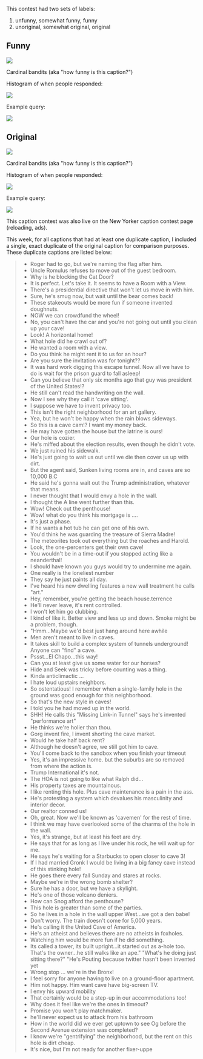 This contest had two sets of labels:

1. unfunny, somewhat funny, funny
2. unoriginal, somewhat original, original

## Funny
![](funny/info.png)

Cardinal bandits (aka "how funny is this caption?")

Histogram of when people responded:

![](funny/histogram.png)

Example query:

![](funny/example_query.png)

## Original
![](original/info.png)

Cardinal bandits (aka "how funny is this caption?")

Histogram of when people responded:

![](original/histogram.png)

Example query:

![](original/example_query.png)

This caption contest was also live on the New Yorker caption contest page
(reloading, ads).

This week, for all captions that had at least one duplicate caption, I included a single, exact duplicate of the original caption for comparison purposes. These duplicate captions are listed below:

> * Roger had to go, but we're naming the flag after him.
> * Uncle Romulus refuses to move out of the guest bedroom.
> * Why is he blocking the Cat Door?
> * It is perfect. Let's take it. It seems to have a Room with a View.
> * There's a presidential directive that won't let us move in with him.
> * Sure, he's smug now, but wait until the bear comes back!
> * These stakeouts would be more fun if someone invented doughnuts.
> * NOW we can crowdfund the wheel!
> * No, you can't have the car and you're not going out until you clean up your cave!
> * Look! A horizontal home!
> * What hole did he crawl out of?
> * He wanted a room with a view.
> * Do you think he might rent it to us for an hour?
> * Are you sure the invitation was for tonight??
> * It was hard work digging this escape tunnel. Now all we have to do is wait for the prison guard to fall asleep!
> * Can you believe that only six months ago that guy was president of the United States!?
> * He still can't read the handwriting on the wall.
> * Now I see why they call it 'cave sitting'.
> * I suppose we have to invent privacy too.
> * This isn't the right neighborhood for an art gallery.
> * Yea, but he won't be happy when the rain blows sideways.
> * So this is a cave cam!? I want my money back.
> * He may have gotten the house but the latrine is ours!
> * Our hole is cozier.
> * He's miffed about the election results, even though he didn't vote.
> * We just ruined his sidewalk.
> * He's just going to wait us out until we die then cover us up with dirt.
> * But the agent said, Sunken living rooms are in, and caves are so 10,000 B.C
> * He said he's gonna wait out the Trump administration, whatever that means.
> * I never thought that I would envy a hole in the wall.
> * I thought the A line went further than this.
> * Wow! Check out the penthouse!
> * Wow! what do you think his mortgage is ....
> * It's just a phase.
> * If he wants a hot tub he can get one of his own.
> * You'd think he was guarding the treasure of Sierra Madre!
> * The meteorites took out everything but the roaches and Harold.
> * Look, the one-percenters get their own cave!
> * You wouldn't be in a time-out if you stopped acting like a neanderthal!
> * I should have known you guys would try to undermine me again.
> * One really is the loneliest number
> * They say he just paints all day.
> * I've heard his new dwelling features a new wall treatment he calls "art."
> * Hey, remember, you're getting the beach house.terrence
> * He'll never leave, it's rent controlled.
> * I won't let him go clubbing.
> * I kind of like it. Better view and less up and down. Smoke might be a problem, though.
> * "Hmm...Maybe we'd best just hang around here awhile
> * Men aren't meant to live in caves.
> * It takes skill to build a complex system of tunnels underground! Anyone can "find" a cave.
> * Pssst...El Chapo...this way!
> * Can you at least give us some water for our horses?
> * Hide and Seek was tricky before counting was a thing.
> * Kinda anticlimactic ...
> * I hate loud upstairs neighbors.
> * So ostentatious! I remember when a single-family hole in the ground was good enough for this neighborhood.
> * So that's the new style in caves!
> * I told you he had moved up in the world.
> * SHH! He calls this "Missing Link-in Tunnel" says he's invented "performance art"
> * He thinks we're holier than thou.
> * Gorg invent fire, I invent shorting the cave market.
> * Would he take half back rent?
> * Although he doesn't agree, we still got him to cave.
> * You'll come back to the sandbox when you finish your timeout
> * Yes, it's an impressive home. but the suburbs are so removed from where the action is.
> * Trump International it's not.
> * The HOA is not going to like what Ralph did...
> * His property taxes are mountainous.
> * I like renting this hole. Plus cave maintenance is a pain in the ass.
> * He's protesting a system which devalues his masculinity and interior decor.
> * Our realtor conned us!
> * Oh, great. Now we'll be known as 'cavemen' for the rest of time.
> * I think we may have overlooked some of the charms of the hole in the wall.
> * Yes, it's strange, but at least his feet are dry.
> * He says that for as long as I live under his rock, he will wait up for me.
> * He says he's waiting for a Starbucks to open closer to cave 3!
> * If I had married Gronk I would be living in a big fancy cave instead of this stinking hole!
> * He goes there every fall Sunday and stares at rocks.
> * Maybe we're in the wrong bomb shelter?
> * Sure he has a door, but we have a skylight.
> * He's one of those volcano deniers.
> * How can Snog afford the penthouse?
> * This hole is greater than some of the parties.
> * So he lives in a hole in the wall upper West...we got a den babe!
> * Don't worry. The train doesn't come for 5,000 years.
> * He's calling it the United Cave of America.
> * He's an atheist and believes there are no atheists in foxholes.
> * Watching him would be more fun if he did something.
> * Its called a tower, its built upright...it started out as a-hole too. That's the owner...he still walks like an ape." "What's he doing just sitting there?" "He's Pouting because twitter hasn't been invented yet
> * Wrong stop ... we're in the Bronx!
> * I feel sorry for anyone having to live on a ground-floor apartment.
> * Him not happy. Him want cave have big-screen TV.
> * I envy his upward mobility
> * That certainly would be a step-up in our accommodations too!
> * Why does it feel like we're the ones in timeout?
> * Promise you won't play matchmaker.
> * he'll never expect us to attack from his bathroom
> * How in the world did we ever get uptown to see Og before the Second Avenue extension was completed?
> * I know we're "gentrifying" the neighborhood, but the rent on this hole is dirt cheap.
> * It's nice, but I'm not ready for another fixer-uppe
